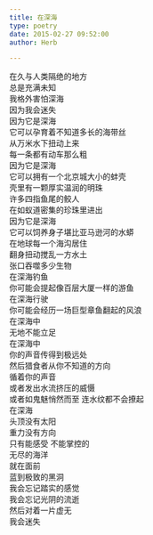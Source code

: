 ```yaml
---  
title: 在深海  
type: poetry  
date: 2015-02-27 09:52:00  
author: Herb  

---  
```

在久与人类隔绝的地方  
总是充满未知  
我格外害怕深海  
因为我会迷失    
因为它是深海  
它可以孕育着不知道多长的海带丝  
从万米水下扭动上来  
每一条都有动车那么粗  
因为它是深海  
它可以拥有一个北京城大小的蚌壳  
壳里有一颗厚实温润的明珠  
许多四指鱼尾的鲛人  
在如蚁道密集的珍珠里进出  
因为它是深海  
它可以饲养身子堪比亚马逊河的水蟒  
在地球每一个海沟居住  
翻身扭动搅乱一方水土  
张口吞噬多少生物    
在深海钓鱼  
你可能会提起像百层大厦一样的游鱼  
在深海行驶  
你可能会经历一场巨型章鱼翻起的风浪  
在深海中  
无地不能立足  
在深海中  
你的声音传得到极远处  
然后猎食者从你不知道的方向  
循着你的声音  
或者发出水流挤压的威慑  
或者如鬼魅悄然而至 连水纹都不会撩起  
在深海  
头顶没有太阳  
重力没有方向  
只有能感受 不能掌控的  
无尽的海洋    
就在面前  
蓝到极致的黑洞  
我会忘记踏实的感觉  
我会忘记光阴的流逝  
然后对着一片虚无  
我会迷失